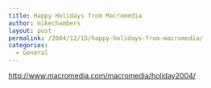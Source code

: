 ```yaml
---
title: Happy Holidays from Macromedia
author: mikechambers
layout: post
permalink: /2004/12/15/happy-holidays-from-macromedia/
categories:
  - General
---
```



<http://www.macromedia.com/macromedia/holiday2004/>